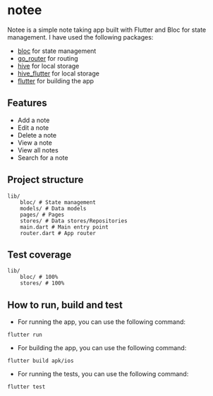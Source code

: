 # notee

Notee is a simple note taking app built with Flutter and Bloc for state management.
I have used the following packages:
- [bloc](https://pub.dev/packages/bloc) for state management
- [go_router](https://pub.dev/packages/go_router) for routing
- [hive](https://pub.dev/packages/hive) for local storage
- [hive_flutter](https://pub.dev/packages/hive_flutter) for local storage
- [flutter](https://flutter.dev/) for building the app

## Features
- Add a note
- Edit a note
- Delete a note
- View a note
- View all notes
- Search for a note

## Project structure
```
lib/
    bloc/ # State management
    models/ # Data models
    pages/ # Pages
    stores/ # Data stores/Repositories
    main.dart # Main entry point
    router.dart # App router
```

## Test coverage
```
lib/
    bloc/ # 100%
    stores/ # 100%
```

## How to run, build and test
- For running the app, you can use the following command:
```
flutter run
```

- For building the app, you can use the following command:
```
flutter build apk/ios
```

- For running the tests, you can use the following command:
```
flutter test 
```

